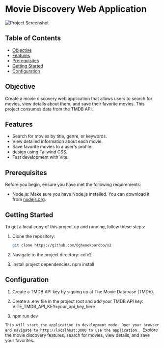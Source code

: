 # Movie Discovery Web Application

![Project Screenshot](src/assets/screenshot.png)

## Table of Contents

- [Objective](#objective)
- [Features](#features)
- [Prerequisites](#prerequisites)
- [Getting Started](#getting-started)
- [Configuration](#configuration)

## Objective

Create a movie discovery web application that allows users to search for movies, view details about them, and save their favorite movies. This project consumes data from the TMDB API.

## Features

- Search for movies by title, genre, or keywords.
- View detailed information about each movie.
- Save favorite movies to a user's profile.
- design using Tailwind CSS.
- Fast development with Vite.

## Prerequisites

Before you begin, ensure you have met the following requirements:

- Node.js: Make sure you have Node.js installed. You can download it from [nodejs.org](https://nodejs.org/).

## Getting Started

To get a local copy of this project up and running, follow these steps:

1. Clone the repository:

   ```bash
   git clone https://github.com/Oghenekparobo/x2
   ```

2. Navigate to the project directory:
   cd x2
3. Install project dependencies:
   npm install

## Configuration

1. Create a TMDB API key by signing up at The Movie Database (TMDb).

2. Create a .env file in the project root and add your TMDB API key:
   VITE_TMDB_API_KEY=your_api_key_here
3. npm run dev

`This will start the application in development mode. Open your browser and navigate to http://localhost:3000 to use the application.
`
Explore the movie discovery features, search for movies, view details, and save your favorites.

